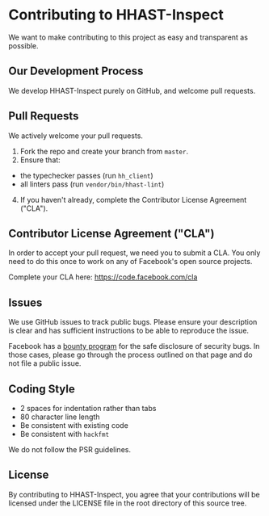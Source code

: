 # Contributing to HHAST-Inspect

We want to make contributing to this project as easy and transparent as
possible.

## Our Development Process

We develop HHAST-Inspect purely on GitHub, and welcome pull requests.

## Pull Requests
We actively welcome your pull requests.

1. Fork the repo and create your branch from `master`.
2. Ensure that:
 - the typechecker passes (run `hh_client`)
 - all linters pass (run `vendor/bin/hhast-lint`)
4. If you haven't already, complete the Contributor License Agreement ("CLA").

## Contributor License Agreement ("CLA")
In order to accept your pull request, we need you to submit a CLA. You only need
to do this once to work on any of Facebook's open source projects.

Complete your CLA here: <https://code.facebook.com/cla>

## Issues

We use GitHub issues to track public bugs. Please ensure your description is
clear and has sufficient instructions to be able to reproduce the issue.

Facebook has a [bounty program](https://www.facebook.com/whitehat/) for the safe
disclosure of security bugs. In those cases, please go through the process
outlined on that page and do not file a public issue.

## Coding Style

* 2 spaces for indentation rather than tabs
* 80 character line length
* Be consistent with existing code
* Be consistent with `hackfmt`

We do not follow the PSR guidelines.


## License

By contributing to HHAST-Inspect, you agree that your contributions will be licensed
under the LICENSE file in the root directory of this source tree.
